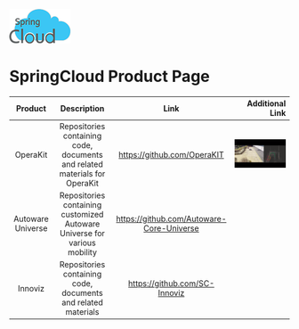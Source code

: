 ![logo](/images/logo.png "SpringCloud Inc.")

# SpringCloud Product Page 



|    **Product**    |                               **Description**                              |                  **Link**                 |             **Additional Link**               |
|:-----------------:|:--------------------------------------------------------------------------:|:-----------------------------------------:|-----------------------------------:|
| OperaKit          | Repositories containing code, documents and related materials for OperaKit | https://github.com/OperaKIT               |[![OperaKit](/images/opkit.png)](https://youtu.be/hBkETfOOvOo "OperaKit Demo")|
| Autoware Universe | Repositories containing customized Autoware Universe for various mobility  | https://github.com/Autoware-Core-Universe |   |
| Innoviz           | Repositories containing code, documents and related materials              | https://github.com/SC-Innoviz             |   |
